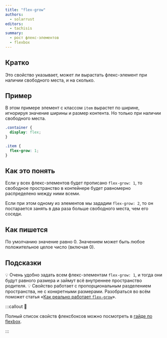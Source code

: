 ```yaml
---
title: "flex-grow"
authors:
  - solarrust
editors:
  - tachisis
summary:
  - рост флекс-элементов
  - flexbox
---
```


## Кратко

Это свойство указывает, может ли вырастать флекс-элемент при наличии свободного места, и на сколько.

## Пример

В этом примере элемент с классом `item` вырастет по ширине, игнорируя значение ширины и размер контента. Но только при наличии свободного места.

```css
.container {
  display: flex;
}

.item {
  flex-grow: 1;
}
```

## Как это понять

Если у всех флекс-элементов будет прописано `flex-grow: 1`, то свободное пространство в контейнере будет равномерно распределено между ними всеми.

Если при этом одному из элементов мы зададим `flex-grow: 2`, то он постарается занять в два раза больше свободного места, чем его соседи.

## Как пишется

По умолчанию значение равно 0. Значением может быть любое положительное целое число (включая 0).

## Подсказки

💡 Очень удобно задать всем флекс-элементам `flex-grow: 1`, и тогда они будут равного размера и займут всё внутреннее пространство родителя.
💡 Свойство работает с пропорциональным разделением пространства, не с конкретными размерами. Разобраться во всём поможет статья «[Как реально работает `flex-grow`](https://medium.com/p/557d406be844)».

:::callout 📝

Полный список свойств флексбоксов можно посмотреть в [гайде по flexbox](/css/articles/flexbox-guide/).

:::
